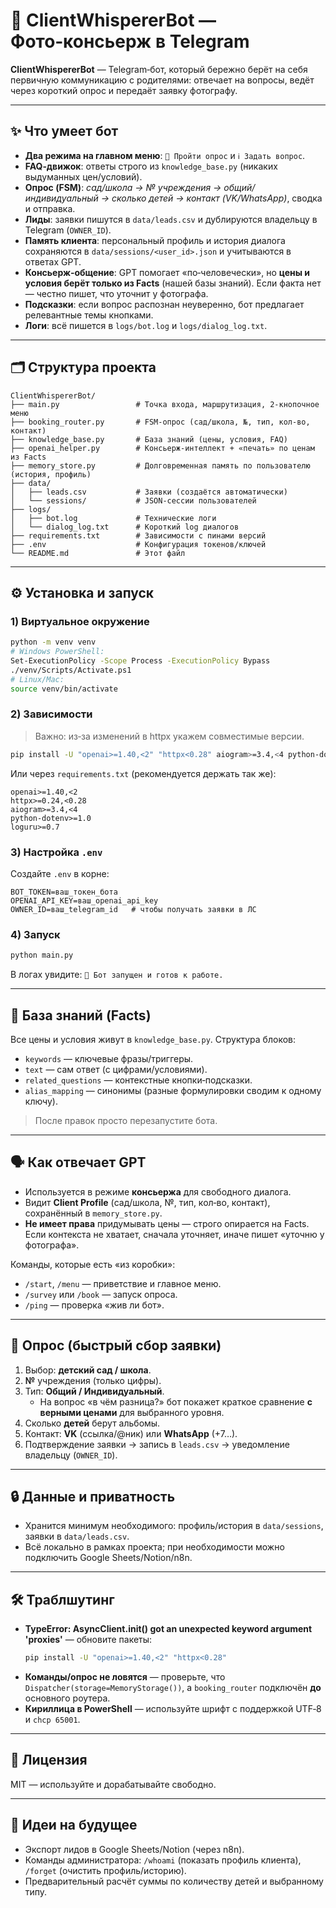 # 📸 ClientWhispererBot — Фото‑консьерж в Telegram

**ClientWhispererBot** — Telegram‑бот, который бережно берёт на себя первичную коммуникацию с родителями: отвечает на вопросы, ведёт через короткий опрос и передаёт заявку фотографу.

---

## ✨ Что умеет бот

- **Два режима на главном меню**: `📝 Пройти опрос` и `ℹ️ Задать вопрос`.
- **FAQ‑движок**: ответы строго из `knowledge_base.py` (никаких выдуманных цен/условий).
- **Опрос (FSM)**: *сад/школа → № учреждения → общий/индивидуальный → сколько детей → контакт (VK/WhatsApp)*, сводка и отправка.
- **Лиды**: заявки пишутся в `data/leads.csv` и дублируются владельцу в Telegram (`OWNER_ID`).
- **Память клиента**: персональный профиль и история диалога сохраняются в `data/sessions/<user_id>.json` и учитываются в ответах GPT.
- **Консьерж‑общение**: GPT помогает «по‑человечески», но **цены и условия берёт только из Facts** (нашей базы знаний). Если факта нет — честно пишет, что уточнит у фотографа.
- **Подсказки**: если вопрос распознан неуверенно, бот предлагает релевантные темы кнопками.
- **Логи**: всё пишется в `logs/bot.log` и `logs/dialog_log.txt`.

---

## 🗂️ Структура проекта

```
ClientWhispererBot/
├── main.py                 # Точка входа, маршрутизация, 2‑кнопочное меню
├── booking_router.py       # FSM‑опрос (сад/школа, №, тип, кол-во, контакт)
├── knowledge_base.py       # База знаний (цены, условия, FAQ)
├── openai_helper.py        # Консьерж‑интеллект + «печать» по ценам из Facts
├── memory_store.py         # Долговременная память по пользователю (история, профиль)
├── data/
│   ├── leads.csv           # Заявки (создаётся автоматически)
│   └── sessions/           # JSON‑сессии пользователей
├── logs/
│   ├── bot.log             # Технические логи
│   └── dialog_log.txt      # Короткий log диалогов
├── requirements.txt        # Зависимости с пинами версий
├── .env                    # Конфигурация токенов/ключей
└── README.md               # Этот файл
```

---

## ⚙️ Установка и запуск

### 1) Виртуальное окружение

```bash
python -m venv venv
# Windows PowerShell:
Set-ExecutionPolicy -Scope Process -ExecutionPolicy Bypass
./venv/Scripts/Activate.ps1
# Linux/Mac:
source venv/bin/activate
```

### 2) Зависимости

> Важно: из‑за изменений в httpx укажем совместимые версии.

```bash
pip install -U "openai>=1.40,<2" "httpx<0.28" aiogram>=3.4,<4 python-dotenv>=1.0 loguru>=0.7
```

Или через `requirements.txt` (рекомендуется держать так же):

```
openai>=1.40,<2
httpx>=0.24,<0.28
aiogram>=3.4,<4
python-dotenv>=1.0
loguru>=0.7
```

### 3) Настройка `.env`

Создайте `.env` в корне:

```env
BOT_TOKEN=ваш_токен_бота
OPENAI_API_KEY=ваш_openai_api_key
OWNER_ID=ваш_telegram_id   # чтобы получать заявки в ЛС
```

### 4) Запуск

```bash
python main.py
```

В логах увидите: `🚀 Бот запущен и готов к работе.`

---

## 🧠 База знаний (Facts)

Все цены и условия живут в `knowledge_base.py`. Структура блоков:

- `keywords` — ключевые фразы/триггеры.
- `text` — сам ответ (с цифрами/условиями).
- `related_questions` — контекстные кнопки‑подсказки.
- `alias_mapping` — синонимы (разные формулировки сводим к одному ключу).

> После правок просто перезапустите бота.

---

## 🗣️ Как отвечает GPT

- Используется в режиме **консьержа** для свободного диалога.
- Видит **Client Profile** (сад/школа, №, тип, кол‑во, контакт), сохранённый в `memory_store.py`.
- **Не имеет права** придумывать цены — строго опирается на Facts. Если контекста не хватает, сначала уточняет, иначе пишет «уточню у фотографа».

Команды, которые есть «из коробки»:

- `/start`, `/menu` — приветствие и главное меню.
- `/survey` или `/book` — запуск опроса.
- `/ping` — проверка «жив ли бот».

---

## 📝 Опрос (быстрый сбор заявки)

1. Выбор: **детский сад / школа**.
2. **№** учреждения (только цифры).
3. Тип: **Общий / Индивидуальный**.
   - На вопрос «в чём разница?» бот покажет краткое сравнение **с верными ценами** для выбранного уровня.
4. Сколько **детей** берут альбомы.
5. Контакт: **VK** (ссылка/@ник) или **WhatsApp** (+7…).
6. Подтверждение заявки → запись в `leads.csv` → уведомление владельцу (`OWNER_ID`).

---

## 🔒 Данные и приватность

- Хранится минимум необходимого: профиль/история в `data/sessions`, заявки в `data/leads.csv`.
- Всё локально в рамках проекта; при необходимости можно подключить Google Sheets/Notion/n8n.

---

## 🛠️ Траблшутинг

- **TypeError: AsyncClient.__init__() got an unexpected keyword argument 'proxies'** — обновите пакеты:
  ```bash
  pip install -U "openai>=1.40,<2" "httpx<0.28"
  ```
- **Команды/опрос не ловятся** — проверьте, что `Dispatcher(storage=MemoryStorage())`, а `booking_router` подключён **до** основного роутера.
- **Кириллица в PowerShell** — используйте шрифт с поддержкой UTF‑8 и `chcp 65001`.

---

## 📄 Лицензия

MIT — используйте и дорабатывайте свободно.

---

## 🤝 Идеи на будущее

- Экспорт лидов в Google Sheets/Notion (через n8n).
- Команды администратора: `/whoami` (показать профиль клиента), `/forget` (очистить профиль/историю).
- Предварительный расчёт суммы по количеству детей и выбранному типу.
